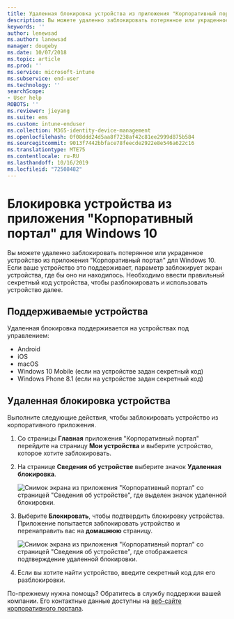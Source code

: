```yaml
---
title: Удаленная блокировка устройства из приложения "Корпоративный портал" Intune
description: Вы можете удаленно заблокировать потерянное или украденное устройство из приложения "Корпоративный портал" для Windows 10.
keywords: ''
author: lenewsad
ms.author: lanewsad
manager: dougeby
ms.date: 10/07/2018
ms.topic: article
ms.prod: ''
ms.service: microsoft-intune
ms.subservice: end-user
ms.technology: ''
searchScope:
- User help
ROBOTS: ''
ms.reviewer: jieyang
ms.suite: ems
ms.custom: intune-enduser
ms.collection: M365-identity-device-management
ms.openlocfilehash: 0f08ddd24d5aa8f7238af42c81ee2999d875b584
ms.sourcegitcommit: 9013f7442bbface78feecde2922e8e546a622c16
ms.translationtype: MTE75
ms.contentlocale: ru-RU
ms.lasthandoff: 10/16/2019
ms.locfileid: "72508482"
---
```

# <a name="lock-your-device-from-the-company-portal-app-for-windows-10"></a>Блокировка устройства из приложения "Корпоративный портал" для Windows 10

Вы можете удаленно заблокировать потерянное или украденное устройство из приложения "Корпоративный портал" для Windows 10. Если ваше устройство это поддерживает, параметр заблокирует экран устройства, где бы оно ни находилось. Необходимо ввести правильный секретный код устройства, чтобы разблокировать и использовать устройство далее.

## <a name="supported-devices"></a>Поддерживаемые устройства

Удаленная блокировка поддерживается на устройствах под управлением:  

* Android
* iOS
* macOS
* Windows 10 Mobile (если на устройстве задан секретный код)
* Windows Phone 8.1 (если на устройстве задан секретный код) 
  
## <a name="remote-lock-device"></a>Удаленная блокировка устройства
Выполните следующие действия, чтобы заблокировать устройство из корпоративного приложения.  

1. Со страницы **Главная** приложения "Корпоративный портал" перейдите на страницу **Мои устройства** и выберите устройство, которое хотите заблокировать.

2. На странице **Сведения об устройстве** выберите значок **Удаленная блокировка**.  


   ![Снимок экрана из приложения "Корпоративный портал" со страницей "Сведения об устройстве", где выделен значок удаленной блокировки.](./media/1804_remote_lock_Windows_CPapp_05.png)  

3. Выберите **Блокировать**, чтобы подтвердить блокировку устройства. Приложение попытается заблокировать устройство и перенаправить вас на **домашнюю** страницу.  


   ![Снимок экрана из приложения "Корпоративный портал" со страницей "Сведения об устройстве", где отображается подтверждение удаленной блокировки.](./media/1804_remote_lock_Windows_CPapp_06.png)  

4. Если вы хотите найти устройство, введите секретный код для его разблокировки.  

По-прежнему нужна помощь? Обратитесь в службу поддержки вашей компании. Его контактные данные доступны на [веб-сайте корпоративного портала](https://go.microsoft.com/fwlink/?linkid=2010980).
